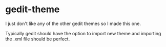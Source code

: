 # gedit-theme
I just don't like any of the other gedit themes so I made this one.

Typically gedit should have the option to import new theme and importing the .xml file should be perfect.
